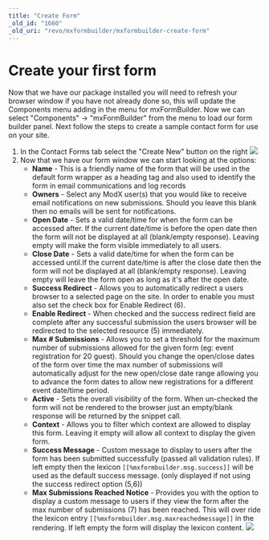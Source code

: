 ```yaml
---
title: "Create Form"
_old_id: "1660"
_old_uri: "revo/mxformbuilder/mxformbuilder-create-form"
---
```


# Create your first form

 Now that we have our package installed you will need to refresh your browser window if you have not already done so, this will update the Components menu adding in the menu for mxFormBuilder. Now we can select "Components" -> "mxFormBuilder" from the menu to load our form builder panel. Next follow the steps to create a sample contact form for use on your site.

1. In the Contact Forms tab select the "Create New" button on the right
  ![](/download/attachments/73fcdf0007b17bddad5cc696dfe4eb85/mxfb-00-initial-load.png)
2. Now that we have our form window we can start looking at the options:
   - **Name** - This is a friendly name of the form that will be used in the default form wrapper as a heading tag and also used to identify the form in email communications and log records
   - **Owners** - Select any ModX user(s) that you would like to receive email notifications on new submissions. Should you leave this blank then no emails will be sent for notifications.
   - **Open Date** - Sets a valid date/time for when the form can be accessed after. If the current date/time is before the open date then the form will not be displayed at all (blank/empty response). Leaving empty will make the form visible immediately to all users.
   - **Close Date** - Sets a valid date/time for when the form can be accessed until.If the current date/time is after the close date then the form will not be displayed at all (blank/empty response). Leaving empty will leave the form open as long as it's after the open date.
   - **Success Redirect** - Allows you to automatically redirect a users browser to a selected page on the site. In order to enable you must also set the check box for Enable Redirect (6).
   - **Enable Redirect** - When checked and the success redirect field are complete after any successful submission the users browser will be redirected to the selected resource (5) immediately.
   - **Max # Submissions** - Allows you to set a threshold for the maximum number of submissions allowed for the given form (eg: event registration for 20 guest). Should you change the open/close dates of the form over time the max number of submissions will automatically adjust for the new open/close date range allowing you to advance the form dates to allow new registrations for a different event date/time period.
   - **Active** - Sets the overall visibility of the form. When un-checked the form will not be rendered to the browser just an empty/blank response will be returned by the snippet call.
   - **Context** - Allows you to filter which context are allowed to display this form. Leaving it empty will allow all context to display the given form.
   - **Success Message** - Custom message to display to users after the form has been submitted successfully (passed all validation rules). If left empty then the lexicon `[[%mxformbuilder.msg.success]]` will be used as the default success message. (only displayed if not using the success redirect option (5,6))
   - **Max Submissions Reached Notice** - Provides you with the option to display a custom message to users if they view the form after the max number of submissions (7) has been reached. This will over ride the lexicon entry `[[%mxformbuilder.msg.maxreachedmessage]]` in the rendering. If left empty the form will display the lexicon content.
      ![](download/attachments/73fcdf0007b17bddad5cc696dfe4eb85/mxfb-01-form-create.png)
